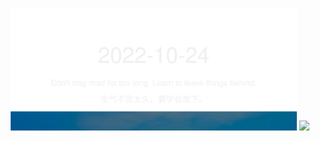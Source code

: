 <!-- [START DAILY SAYING] -->
<!-- Please keep comment here to allow auto update -->
<p align="center">
  <img src="assets/daily-saying/2022-10-24.svg" height="196"/>
  <img src="https://dots365.herokuapp.com?d=2022-10-24" height="196"/>
</p>
<!-- [END DAILY SAYING] -->

<!-- <p align="center">
<img alt="profile views" src="https://komarev.com/ghpvc/?username=bubkoo&color=brightgreen&style=flat-square&label=PROFILE+VIEWS" />
</p> -->
